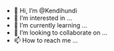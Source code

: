 - 👋 Hi, I’m @Kendihundi
- 👀 I’m interested in ...
- 🌱 I’m currently learning ...
- 💞️ I’m looking to collaborate on ...
- 📫 How to reach me ...

<!---
Kendihundi/Kendihundi is a ✨ special ✨ repository because its `README.md` (this file) appears on your GitHub profile.
You can click the Preview link to take a look at your changes.
--->
